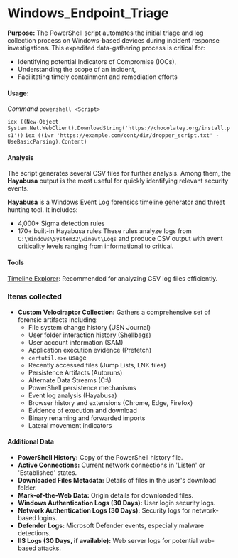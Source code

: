 # Windows_Endpoint_Triage

**Purpose:** The PowerShell script automates the initial triage and log collection process on Windows-based devices during incident response investigations. This expedited data-gathering process is critical for:
- Identifying potential Indicators of Compromise (IOCs),
- Understanding the scope of an incident,
- Facilitating timely containment and remediation efforts

  
#### **Usage:** 

*Command*
`powershell <Script>`

`iex ((New-Object System.Net.WebClient).DownloadString('https://chocolatey.org/install.ps1'))`
`iex ((iwr 'https://example.com/cont/dir/dropper_script.txt' -UseBasicParsing).Content)`

#### **Analysis**
The script generates several CSV files for further analysis. Among them, the **Hayabusa** output is the most useful for quickly identifying relevant security events.

**Hayabusa** is a Windows Event Log forensics timeline generator and threat hunting tool. It includes:
- 4,000+ Sigma detection rules
- 170+ built-in Hayabusa rules
These rules analyze logs from `C:\Windows\System32\winevt\Logs` and produce CSV output with event criticality levels ranging from informational to critical.

#### **Tools**
[Timeline Explorer](https://www.sans.org/tools/timeline-explorer/): Recommended for analyzing CSV log files efficiently.

### Items collected
- **Custom Velociraptor Collection:** Gathers a comprehensive set of forensic artifacts including:
    - File system change history (USN Journal)
    - User folder interaction history (Shellbags)
    - User account information (SAM)
    - Application execution evidence (Prefetch)
    - `certutil.exe` usage
    - Recently accessed files (Jump Lists, LNK files)
    - Persistence Artifacts  (Autoruns)
    - Alternate Data Streams (C:\\)
    - PowerShell persistence mechanisms
    - Event log analysis (Hayabusa)
    - Browser history and extensions (Chrome, Edge, Firefox)
    - Evidence of execution and download
    - Binary renaming and forwarded imports
    - Lateral movement indicators
#### **Additional Data**
- **PowerShell History:** Copy of the PowerShell history file.
- **Active Connections:** Current network connections in 'Listen' or 'Established' states.
- **Downloaded Files Metadata:** Details of files in the user's download folder.
- **Mark-of-the-Web Data:** Origin details for downloaded files.
- **Windows Authentication Logs (30 Days):** User login security logs.
- **Network Authentication Logs (30 Days):** Security logs for network-based logins.
- **Defender Logs:** Microsoft Defender events, especially malware detections.
- **IIS Logs (30 Days, if available):** Web server logs for potential web-based attacks.
